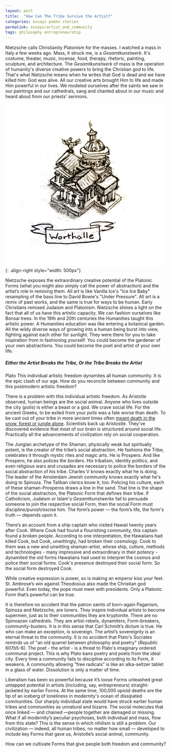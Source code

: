 ```yaml
---
layout: post
title:  "How Can The Tribe Survive the Artist?"
categories: essays poems stories
permalink: essays/artist_and_community
tags: philosophy entrepreneurship 
---
```


Nietzsche calls Christianity Platonism for the masses. I watched a mass in Italy a few weeks ago. Mass, it struck me, is a _Gesamtkunstwerk_. It's costume, theater, music, incense, food, therapy, rhetoric, painting, sculpture, and architecture. The _Gesamtkunstwerk_ of mass is the operation of humanity's diverse creative powers to bring the Christian god to life. That's what Nietzsche means when he writes that God is dead and we have killed him: God _was_ alive. All our creative arts brought Him to life and made Him powerful in our lives. We modeled ourselves after the saints we saw in our paintings and our cathedrals, sang and chanted about in our music and heard about from our priests' sermons.

![image](/assets/images/essays/worthalle.jpg){: .align-right style="width: 500px"}


Nietzsche exposes the extraordinary creative potential of the Platonic Forms (what you might also simply call the power of abstraction) and the artist’s role in remixing them. All art is like Vanilla Ice's "Ice Ice Baby" resampling of the bass line to David Bowie's "Under Pressure". All art is a remix of past works, and the same is true for ways to be human. Early Christians remixed Judaism and Platonism. Nietzsche shines a light on the fact that all of us have this artistic capacity. We can fashion ourselves like Bonsai trees. In the 19th and 20th centuries the Humanities taught this artistic power. A Humanities education was like entering a botanical garden. All the wildy diverse ways of growing into a human being burst into view, fighting against each other for sunlight. They were there for you to take inspiration from in fashioning yourself. You could become the gardener of your own abstractions. You could become the poet and artist of your own life.

##### Either the Artist Breaks the Tribe, Or the Tribe Breaks the Artist
Plato 
This individual artistic freedom dynamites all human community. It is the epic clash of our age. How do you reconcile between community and this postmodern artistic freedom?

There is a problem with this individual artistic freedom. As Aristotle observed, human beings are the social animal. Anyone who lives outside the city (_polis_) is either a beast or a god. We crave social life. For the ancient Greeks, to be exiled from your _polis_ was a fate worse than death. To be cast out of your tribe in more ancient times often <a href="https://nowheremag.com/2015/04/growing-old-with-the-inuit-3/">meant death in the snow, forest or jungle alone</a>. Scientists back up Aristostle. They've discovered evidence that most of our brain is structured around social life. Practically all the advancements of civilization rely on social cooperation.

The Jungian archetype of the Shaman, physically weak but spiritually potent, is the creator of the tribe’s social abstraction. He fashions the Tribe, celebrates it through mystic rites and magic arts. He is Prospero. And like Prospero, he also polices the borders. His tribalism, identity politics, and even religious wars and crusades are necessary to police the borders of the social abstraction of his tribe. Charles V knows exactly what he is doing. The leader of the Amsterdam Jewish community knows exactly what he's doing to Spinoza. The Taliban clerics know it, too. Policing his culture, each of these shaman-Prosperos draws a line in the sand. That line is the shape of the social abstraction, the Platonic Form that defines their tribe. If Catholicism, Judaism or Islam's _Gesamtkunstwerke_ fail to persuade someone to join the respective social Form, then the social Form must discipline/punish/excise him. The form’s power — the form’s life, the form's truth — depends upon it. 

There’s an account from a ship captain who visited Hawaii twenty years after Cook. Where Cook had found a flourishing community, this captain found a broken people. According to one interpretation, the Hawaiians had killed Cook, but Cook, unwittingly, had broken their cosmology. Cook to them was a new and unwitting shaman-artist, whose ship, culture, methods and technologies - many impressive and extraordinary in their potency - dynamited the old forms Hawaiians had used to interpret the cosmos and police their social forms. Cook's presence destroyed their social form. So the social form destroyed Cook. 

While creative expression is power, so is making an emperor kiss your feet. St. Ambrose’s win against Theodosius also made the Christian god powerful. Even today, the pope must meet with presidents. Only a Platonic Form that’s powerful can be true. 

It is therefore no accident that the patron saints of born-again Paganism, Spinoza and Nietzsche, are loners. They inspire individual artists to become supermen, just as to their communities they are kryptonite. There are no Spinoazan cathedrals. They are artist-rebels, dynamiters, Form-breakers, community-busters. It is in this sense that Carl Schmitt’s dictum is true. He who can make an exception, is sovereign. The artist’s sovereignty is an eternal threat to the community. It is no accident that Plato's Socrates reminds us of "an old quarrel between philosophy and poetry" (_Republic_ 607b5-6). The poet - the artist - is a threat to Plato's imaginary ordered communal project. This is why Plato bans poetry and poets from the ideal city. Every time a community fails to discipline according to its Form, it weakens. A community allowing "free radicals" is like an alka-seltzer tablet in a glass of water. Dissolution is only a matter of time.

Liberalism has been so powerful because it’s loose Forms unleashed great untapped potential in artists (including, say, entrepreneurs) straight-jacketed by earlier Forms. At the same time, 100,000 opioid deaths are the tip of an iceberg of loneliness in modernity's ocean of dissipated communities. Our sharply individual state would have struck earlier human tribes and communities as unnatural and bizarre. The social molecules that once linked — and chained —people together are damaged or missing. What if all modernity’s peculiar psychoses, both individual and mass, flow from this state? This is the sense in which nihilism is still a problem. Our civilization — indeed, all human tribes, no matter how small — developed to include key Forms that gave us, Aristotle’s social animal, community.

How can we cultivate Forms that give people both freedom and community?

